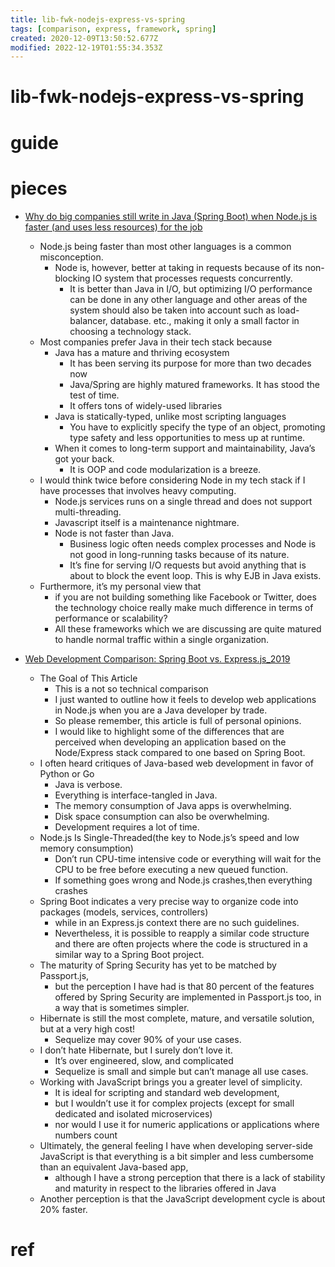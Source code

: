 ```yaml
---
title: lib-fwk-nodejs-express-vs-spring
tags: [comparison, express, framework, spring]
created: 2020-12-09T13:50:52.677Z
modified: 2022-12-19T01:55:34.353Z
---
```


# lib-fwk-nodejs-express-vs-spring

# guide

# pieces

- [Why do big companies still write in Java (Spring Boot) when Node.js is faster (and uses less resources) for the job](https://www.quora.com/Why-do-big-companies-still-write-in-Java-Spring-Boot-when-Node-js-is-faster-and-uses-less-resources-for-the-job-that-they-do)
  - Node.js being faster than most other languages is a common misconception. 
    - Node is, however, better at taking in requests because of its non-blocking IO system that processes requests concurrently. 
      - It is better than Java in I/O, but optimizing I/O performance can be done in any other language and other areas of the system should also be taken into account such as load-balancer, database. etc., making it only a small factor in choosing a technology stack.
  - Most companies prefer Java in their tech stack because
    - Java has a mature and thriving ecosystem
      - It has been serving its purpose for more than two decades now
      - Java/Spring are highly matured frameworks. It has stood the test of time. 
      - It offers tons of widely-used libraries
    - Java is statically-typed, unlike most scripting languages
      - You have to explicitly specify the type of an object, promoting type safety and less opportunities to mess up at runtime.
    - When it comes to long-term support and maintainability, Java’s got your back.
      - It is OOP and code modularization is a breeze. 
  - I would think twice before considering Node in my tech stack if I have processes that involves heavy computing.
    - Node.js services runs on a single thread and does not support multi-threading.
    - Javascript itself is a maintenance nightmare. 
    - Node is not faster than Java. 
      - Business logic often needs complex processes and Node is not good in long-running tasks because of its nature. 
      - It’s fine for serving I/O requests but avoid anything that is about to block the event loop. This is why EJB in Java exists.
  - Furthermore, it’s my personal view that 
    - if you are not building something like Facebook or Twitter, does the technology choice really make much difference in terms of performance or scalability? 
    - All these frameworks which we are discussing are quite matured to handle normal traffic within a single organization.

- [Web Development Comparison: Spring Boot vs. Express.js_2019](https://dzone.com/articles/web-development-comparison-springboot-vs-expressjs)
  - The Goal of This Article
    - This is a not so technical comparison
    - I just wanted to outline how it feels to develop web applications in Node.js when you are a Java developer by trade.
    - So please remember, this article is full of personal opinions.
    - I would like to highlight some of the differences that are perceived when developing an application based on the Node/Express stack compared to one based on Spring Boot.
  - I often heard critiques of Java-based web development in favor of Python or Go
    - Java is verbose.
    - Everything is interface-tangled in Java.
    - The memory consumption of Java apps is overwhelming.
    - Disk space consumption can also be overwhelming.
    - Development requires a lot of time.
  - Node.js Is Single-Threaded(the key to Node.js’s speed and low memory consumption)
    - Don’t run CPU-time intensive code or everything will wait for the CPU to be free before executing a new queued function.
    - If something goes wrong and Node.js crashes,then everything crashes
  - Spring Boot indicates a very precise way to organize code into packages (models, services, controllers) 
    - while in an Express.js context there are no such guidelines. 
    - Nevertheless, it is possible to reapply a similar code structure and there are often projects where the code is structured in a similar way to a Spring Boot project.
  - The maturity of Spring Security has yet to be matched by Passport.js, 
    - but the perception I have had is that 80 percent of the features offered by Spring Security are implemented in Passport.js too, in a way that is sometimes simpler.
  - Hibernate is still the most complete, mature, and versatile solution, but at a very high cost! 
    - Sequelize may cover 90% of your use cases.
  - I don’t hate Hibernate, but I surely don’t love it. 
    - It’s over engineered, slow, and complicated
    - Sequelize is small and simple but can’t manage all use cases.
  - Working with JavaScript brings you a greater level of simplicity. 
    - It is ideal for scripting and standard web development, 
    - but I wouldn’t use it for complex projects (except for small dedicated and isolated microservices) 
    - nor would I use it for numeric applications or applications where numbers count 
  - Ultimately, the general feeling I have when developing server-side JavaScript is that everything is a bit simpler and less cumbersome than an equivalent Java-based app, 
    - although I have a strong perception that there is a lack of stability and maturity in respect to the libraries offered in Java
  - Another perception is that the JavaScript development cycle is about 20% faster. 

# ref
